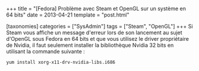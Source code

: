 +++
title = "[Fedora] Problème avec Steam et OpenGL sur un système en 64 bits"
date = 2013-04-21
template = "post.html"

[taxonomies]
categories = ["SysAdmin"]
tags = ["Steam", "OpenGL"]
+++
Si Steam vous affiche un message d'erreur lors de son lancement au sujet
d'OpenGL sous Fedora en 64 bits et que vous utilisez le driver propriétaire de
Nvidia, il faut seulement installer la bibliothèque Nvidia 32 bits en utilisant
la commande suivante :

```raw
yum install xorg-x11-drv-nvidia-libs.i686
```
